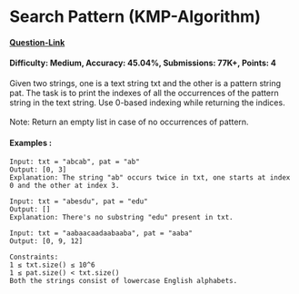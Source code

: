 # Search Pattern (KMP-Algorithm)
#### [Question-Link](https://www.geeksforgeeks.org/problems/search-pattern0205/1)
#### Difficulty: Medium, Accuracy: 45.04%, Submissions: 77K+, Points: 4

Given two strings, one is a text string txt and the other is a pattern string pat. The task is to print the indexes of all the occurrences of the pattern string in the text string. Use 0-based indexing while returning the indices. 
<br><br>
Note: Return an empty list in case of no occurrences of pattern.

#### Examples :
```
Input: txt = "abcab", pat = "ab"
Output: [0, 3]
Explanation: The string "ab" occurs twice in txt, one starts at index 0 and the other at index 3. 
```
```
Input: txt = "abesdu", pat = "edu"
Output: []
Explanation: There's no substring "edu" present in txt.
```
```
Input: txt = "aabaacaadaabaaba", pat = "aaba"
Output: [0, 9, 12]
```
```
Constraints:
1 ≤ txt.size() ≤ 10^6
1 ≤ pat.size() < txt.size()
Both the strings consist of lowercase English alphabets.
```
